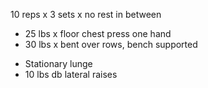 10 reps x 3 sets x no rest in between

- 25 lbs x floor chest press one hand
- 30 lbs x bent over rows, bench supported

* Stationary lunge 
* 10 lbs db lateral raises